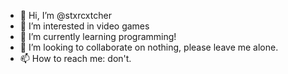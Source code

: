 - 👋 Hi, I’m @stxrcxtcher
- 👀 I’m interested in video games
- 🌱 I’m currently learning programming!
- 💞️ I’m looking to collaborate on nothing, please leave me alone.
- 📫 How to reach me: don't.

<!---
stxrcxtcher/stxrcxtcher is a ✨ special ✨ repository because its `README.md` (this file) appears on your GitHub profile.
You can click the Preview link to take a look at your changes.
--->
